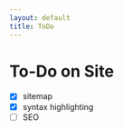 ```yaml
---
layout: default
title: ToDo
---
```



# To-Do on Site  

- [x] sitemap
- [x] syntax highlighting
- [ ] SEO
